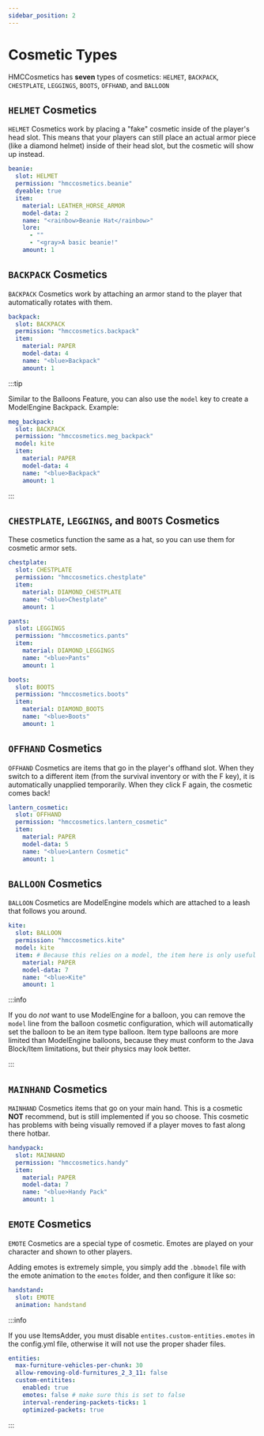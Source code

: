 ```yaml
---
sidebar_position: 2
---
```


# Cosmetic Types

HMCCosmetics has **seven** types of cosmetics: `HELMET`, `BACKPACK`, `CHESTPLATE`, `LEGGINGS`, `BOOTS`, `OFFHAND`, and `BALLOON`

## `HELMET` Cosmetics

`HELMET` Cosmetics work by placing a "fake" cosmetic inside of the player's head slot. This means that your players can still place an actual armor piece (like a diamond helmet) inside of their head slot, but the cosmetic will show up instead. 

```yaml
beanie:
  slot: HELMET
  permission: "hmccosmetics.beanie"
  dyeable: true
  item:
    material: LEATHER_HORSE_ARMOR
    model-data: 2
    name: "<rainbow>Beanie Hat</rainbow>"
    lore:
      - ""
      - "<gray>A basic beanie!"
    amount: 1
```

## `BACKPACK` Cosmetics
`BACKPACK` Cosmetics work by attaching an armor stand to the player that automatically rotates with them. 

```yaml
backpack:
  slot: BACKPACK
  permission: "hmccosmetics.backpack"
  item:
    material: PAPER
    model-data: 4
    name: "<blue>Backpack"
    amount: 1
```


:::tip

Similar to the Balloons Feature, you can also use the `model` key to create a ModelEngine Backpack.
Example:
```yaml
meg_backpack:
  slot: BACKPACK
  permission: "hmccosmetics.meg_backpack"
  model: kite
  item:
    material: PAPER
    model-data: 4
    name: "<blue>Backpack"
    amount: 1
```

:::

## `CHESTPLATE`, `LEGGINGS`, and `BOOTS` Cosmetics

These cosmetics function the same as a hat, so you can use them for cosmetic armor sets.

```yaml
chestplate:
  slot: CHESTPLATE
  permission: "hmccosmetics.chestplate"
  item:
    material: DIAMOND_CHESTPLATE
    name: "<blue>Chestplate"
    amount: 1
```
```yaml
pants:
  slot: LEGGINGS
  permission: "hmccosmetics.pants"
  item:
    material: DIAMOND_LEGGINGS
    name: "<blue>Pants"
    amount: 1
```
```yaml
boots:
  slot: BOOTS
  permission: "hmccosmetics.boots"
  item:
    material: DIAMOND_BOOTS
    name: "<blue>Boots"
    amount: 1
```

## `OFFHAND` Cosmetics
`OFFHAND` Cosmetics are items that go in the player's offhand slot. When they switch to a different item (from the survival inventory or with the F key), it is automatically unapplied temporarily. When they click F again, the cosmetic comes back!

```yaml
lantern_cosmetic:
  slot: OFFHAND
  permission: "hmccosmetics.lantern_cosmetic"
  item:
    material: PAPER
    model-data: 5
    name: "<blue>Lantern Cosmetic"
    amount: 1
```

## `BALLOON` Cosmetics

`BALLOON` Cosmetics are ModelEngine models which are attached to a leash that follows you around.

```yaml
kite:
  slot: BALLOON
  permission: "hmccosmetics.kite"
  model: kite
  item: # Because this relies on a model, the item here is only useful if you add it to a GUI. 
    material: PAPER
    model-data: 7
    name: "<blue>Kite"
    amount: 1
```

:::info

If you do *not* want to use ModelEngine for a balloon, you can remove the `model` line from the balloon cosmetic configuration, which will
automatically set the balloon to be an item type balloon. Item type balloons are more limited than ModelEngine balloons, because they must
conform to the Java Block/Item limitations, but their physics may look better.

:::

## `MAINHAND` Cosmetics

`MAINHAND` Cosmetics items that go on your main hand. This is a cosmetic **NOT** recommend, but is still implemented if you so choose. This cosmetic has problems with being visually removed if a player moves to fast along there hotbar. 

```yaml
handypack:
  slot: MAINHAND
  permission: "hmccosmetics.handy"
  item: 
    material: PAPER
    model-data: 7
    name: "<blue>Handy Pack"
    amount: 1
```

## `EMOTE` Cosmetics

`EMOTE` Cosmetics are a special type of cosmetic. Emotes are played on your character and shown to other players.

Adding emotes is extremely simple, you simply add the `.bbmodel` file with the emote animation to the `emotes` folder, and then configure it like so:

```yaml
handstand:
  slot: EMOTE
  animation: handstand
```

:::info

If you use ItemsAdder, you must disable `entites.custom-entities.emotes` in the config.yml file, otherwise it will not use the proper shader files.

```yaml
entities:
  max-furniture-vehicles-per-chunk: 30
  allow-removing-old-furnitures_2_3_11: false
  custom-entitites:
    enabled: true
    emotes: false # make sure this is set to false
    interval-rendering-packets-ticks: 1
    optimized-packets: true
```

:::
